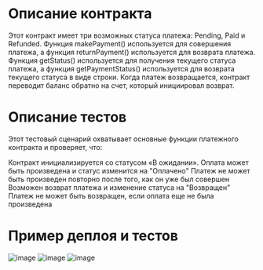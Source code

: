# Описание контракта
Этот контракт имеет три возможных статуса платежа: Pending, Paid и Refunded. Функция makePayment() используется для совершения платежа, а функция returnPayment() используется для возврата платежа. Функция getStatus() используется для получения текущего статуса платежа, а функция getPaymentStatus() используется для возврата текущего статуса в виде строки. Когда платеж возвращается, контракт переводит баланс обратно на счет, который инициировал возврат.
# Описание тестов
Этот тестовый сценарий охватывает основные функции платежного контракта и проверяет, что:

Контракт инициализируется со статусом «В ожидании».
Оплата может быть произведена и статус изменится на "Оплачено"
Платеж не может быть произведен повторно после того, как он уже был совершен
Возможен возврат платежа и изменение статуса на "Возвращен"
Платеж не может быть возвращен, если оплата еще не была произведена
# Пример деплоя и тестов
![image](https://user-images.githubusercontent.com/44007878/227723818-e9cba889-9617-4f90-a83e-c6e73e7bed59.png)
![image](https://user-images.githubusercontent.com/44007878/227723840-81b39634-810f-46dd-8575-6bdd37ba0b45.png)
![image](https://user-images.githubusercontent.com/44007878/227723795-db30ca5f-5e20-4ae2-acc4-17eb12e00e9e.png)
